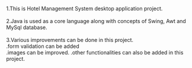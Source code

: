 1.This is Hotel Management System desktop application project.<br><br>
2.Java is used as a core language along with concepts of Swing, Awt and MySql database.<br><br>
3.Various improvements can be done in this project.<br>
  .form validation can be added<br>
  .images can be improved.
  .other functionalities can also be added in this project.
